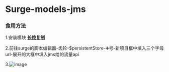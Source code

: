 # Surge-models-jms

### 食用方法

1.安装模块 **[长按复制](https://raw.githubusercontent.com/Alice-Candy/Surge-models-jms/refs/heads/main/jms.sgmodule)**

2.前往surge的脚本编辑器-齿轮-$persistentStore-➕号-新项目框中填入三个字母url-展开的大框中填入jms给的流量api

3.![image](https://github.com/user-attachments/assets/102efac3-064f-462f-8324-2b3af01c224b)
